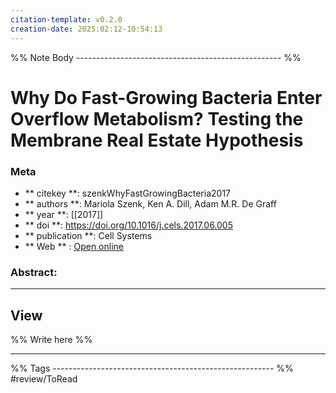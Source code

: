 ```yaml
---
citation-template: v0.2.0
creation-date: 2025:02:12-10:54:13
---
```


%% Note Body --------------------------------------------------- %%
# Why Do Fast-Growing Bacteria Enter Overflow Metabolism? Testing the Membrane Real Estate Hypothesis

### Meta
- ** citekey **: szenkWhyFastGrowingBacteria2017
- ** authors **: Mariola Szenk, Ken A. Dill, Adam M.R. De Graff
- ** year **: [[2017]]
- ** doi **: https://doi.org/10.1016/j.cels.2017.06.005
- ** publication **: Cell Systems
- ** Web ** : [Open online](https://linkinghub.elsevier.com/retrieve/pii/S2405471217302338)


### Abstract:


___

## View

%% Write here %%





___
%% Tags  ------------------------------------------------------- %%
#review/ToRead
